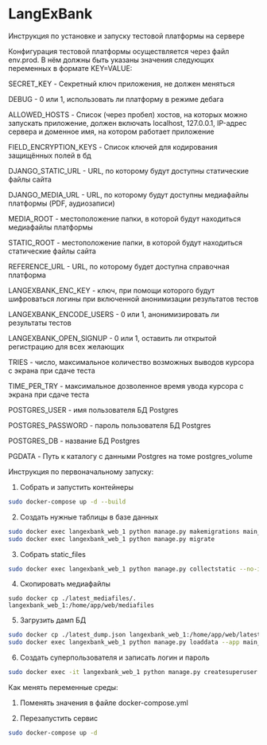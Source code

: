 # LangExBank

Инструкция по установке и запуску тестовой платформы на сервере

Конфигурация тестовой платформы осуществляется через файл env.prod. В нём должны быть указаны значения следующих переменных в формате KEY=VALUE:

SECRET_KEY - Секретный ключ приложения, не должен меняться

DEBUG - 0 или 1, использовать ли платформу в режиме дебага

ALLOWED_HOSTS - Список (через пробел) хостов, на которых можно запускать приложение, должен включать localhost, 127.0.0.1, IP-адрес сервера и доменное имя, на котором работает приложение

FIELD_ENCRYPTION_KEYS - Список ключей для кодирования защищённых полей в бд

DJANGO_STATIC_URL - URL, по которому будут доступны статические файлы сайта

DJANGO_MEDIA_URL - URL, по которому будут доступны медиафайлы платформы (PDF, аудиозаписи)

MEDIA_ROOT - местоположение папки, в которой будут находиться медиафайлы платформы

STATIC_ROOT - местоположение папки, в которой будут находиться статические файлы сайта

REFERENCE_URL - URL, по которому будет доступна справочная платформа

LANGEXBANK_ENC_KEY - ключ, при помощи которого будут шифроваться логины при включенной анонимизации результатов тестов

LANGEXBANK_ENCODE_USERS - 0 или 1, анонимизировать ли результаты тестов

LANGEXBANK_OPEN_SIGNUP - 0 или 1, оставить ли открытой регистрацию для всех желающих

TRIES - число, максимальное количество возможных выводов курсора с экрана при сдаче теста

TIME_PER_TRY - максимальное дозволенное время увода курсора с экрана при сдаче теста

POSTGRES_USER - имя пользователя БД Postgres

POSTGRES_PASSWORD - пароль пользователя БД Postgres

POSTGRES_DB - название БД Postgres

PGDATA - Путь к каталогу с данными Postgres на томе postgres_volume

Инструкция по первоначальному запуску:

1. Собрать и запустить контейнеры
```bash
sudo docker-compose up -d --build
```

2. Создать нужные таблицы в базе данных
```bash
sudo docker exec langexbank_web_1 python manage.py makemigrations main_app
sudo docker exec langexbank_web_1 python manage.py migrate
```

3. Собрать static_files
```bash
sudo docker exec langexbank_web_1 python manage.py collectstatic --no-input
```

4. Скопировать медиафайлы
```
sudo docker cp ./latest_mediafiles/. langexbank_web_1:/home/app/web/mediafiles
```

5. Загрузить дамп БД
```bash
sudo docker cp ./latest_dump.json langexbank_web_1:/home/app/web/latest_dump.json
sudo docker exec langexbank_web_1 python manage.py loaddata --app main_app latest_dump.json
```

6. Создать суперпользователя и записать логин и пароль
```bash
sudo docker exec -it langexbank_web_1 python manage.py createsuperuser
```

Как менять переменные среды:

1. Поменять значения в файле docker-compose.yml

2. Перезапустить сервис
```bash
sudo docker-compose up -d
```